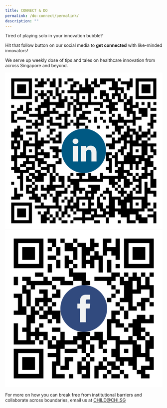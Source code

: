 ```yaml
---
title: CONNECT & DO
permalink: /do-connect/permalink/
description: ""
---
```

Tired of playing solo in your innovation bubble? 

Hit that follow button on our social media to **get connected** with like-minded innovators!

We serve up weekly dose of tips and tales on healthcare innovation from across Singapore and beyond.

![](/images/linkedin_child%20qr-code.png)
![](/images/facebook_child%20qr-code.png)

For more on how you can break free from institutional barriers and collaborate across boundaries, email us at  CHILD@CHI.SG  